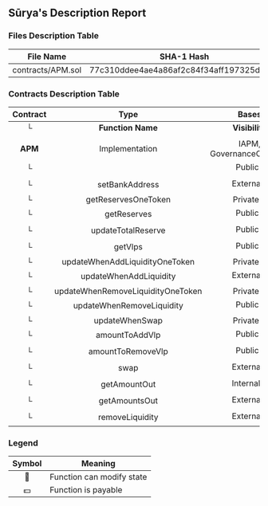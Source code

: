## Sūrya's Description Report

### Files Description Table


|  File Name  |  SHA-1 Hash  |
|-------------|--------------|
| contracts/APM.sol | 77c310ddee4ae4a86af2c84f34aff197325d4ec4 |


### Contracts Description Table


|  Contract  |         Type        |       Bases      |                  |                 |
|:----------:|:-------------------:|:----------------:|:----------------:|:---------------:|
|     └      |  **Function Name**  |  **Visibility**  |  **Mutability**  |  **Modifiers**  |
||||||
| **APM** | Implementation | IAPM, GovernanceOwnable |||
| └ | <Constructor> | Public ❗️ | 🛑  | GovernanceOwnable |
| └ | setBankAddress | External ❗️ | 🛑  | onlyGovernance |
| └ | getReservesOneToken | Private 🔐 |   | |
| └ | getReserves | Public ❗️ |   |NO❗️ |
| └ | updateTotalReserve | Public ❗️ | 🛑  |NO❗️ |
| └ | getVlps | Public ❗️ |   |NO❗️ |
| └ | updateWhenAddLiquidityOneToken | Private 🔐 | 🛑  | |
| └ | updateWhenAddLiquidity | External ❗️ | 🛑  | onlyBank |
| └ | updateWhenRemoveLiquidityOneToken | Private 🔐 | 🛑  | |
| └ | updateWhenRemoveLiquidity | Public ❗️ | 🛑  |NO❗️ |
| └ | updateWhenSwap | Private 🔐 | 🛑  | |
| └ | amountToAddVlp | Public ❗️ |   |NO❗️ |
| └ | amountToRemoveVlp | Public ❗️ |   |NO❗️ |
| └ | swap | External ❗️ | 🛑  |NO❗️ |
| └ | getAmountOut | Internal 🔒 |   | |
| └ | getAmountsOut | External ❗️ |   |NO❗️ |
| └ | removeLiquidity | External ❗️ | 🛑  | onlyBank |


### Legend

|  Symbol  |  Meaning  |
|:--------:|-----------|
|    🛑    | Function can modify state |
|    💵    | Function is payable |
